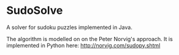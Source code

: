 SudoSolve
=========

A solver for sudoku puzzles implemented in Java. 

The algorithm is modelled on on the Peter Norvig's approach. It is implemented in Python here: http://norvig.com/sudopy.shtml

